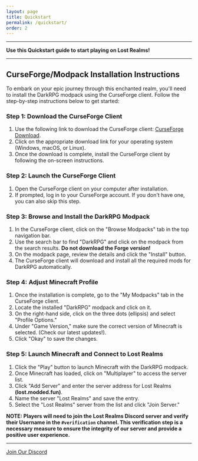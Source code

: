 ```yaml
---
layout: page
title: Quickstart
permalink: /quickstart/
order: 2
---
```


<hr color="#7B4B94">

**Use this Quickstart guide to start playing on Lost Realms!**

<hr color="#7B4B94">

## **CurseForge/Modpack Installation Instructions**

To embark on your epic journey through this enchanted realm, you'll need to install the DarkRPG modpack using the CurseForge client. Follow the step-by-step instructions below to get started:

### Step 1: Download the CurseForge Client ###

1. Use the following link to download the CurseForge client: [CurseForge Download][download-link].
2. Click on the appropriate download link for your operating system (Windows, macOS, or Linux).
3. Once the download is complete, install the CurseForge client by following the on-screen instructions.

### Step 2: Launch the CurseForge Client ###

1. Open the CurseForge client on your computer after installation.
2. If prompted, log in to your CurseForge account. If you don't have one, you can also skip this step.

### Step 3: Browse and Install the DarkRPG Modpack ###

1. In the CurseForge client, click on the "Browse Modpacks" tab in the top navigation bar.
2. Use the search bar to find "DarkRPG" and click on the modpack from the search results. **Do not download the Forge version!**
3. On the modpack page, review the details and click the "Install" button.
4. The CurseForge client will download and install all the required mods for DarkRPG automatically.

### Step 4: Adjust Minecraft Profile ###

1. Once the installation is complete, go to the "My Modpacks" tab in the CurseForge client.
2. Locate the installed "DarkRPG" modpack and click on it.
3. On the right-hand side, click on the three dots (ellipsis) and select "Profile Options."
4. Under "Game Version," make sure the correct version of Minecraft is selected. (Check our latest updates!).
5. Click "Okay" to save the changes.

### Step 5: Launch Minecraft and Connect to Lost Realms ###

1. Click the "Play" button to launch Minecraft with the DarkRPG modpack.
2. Once Minecraft has loaded, click on "Multiplayer" to access the server list.
3. Click "Add Server" and enter the server address for Lost Realms **(lost.modded.fun)**.
4. Name the server "Lost Realms" and save the entry.
5. Select the "Lost Realms" server from the list and click "Join Server."

**NOTE: Players will need to join the Lost Realms Discord server and verify their Username in the `#verification` channel. This verification step is a necessary measure to ensure the integrity of our server and provide a positive user experience.**

<hr color="#7B4B94">

[Join Our Discord][discord]

[discord]: https://discord.gg/5fhRG77PUm
[download-link]: https://www.curseforge.com/download/app
